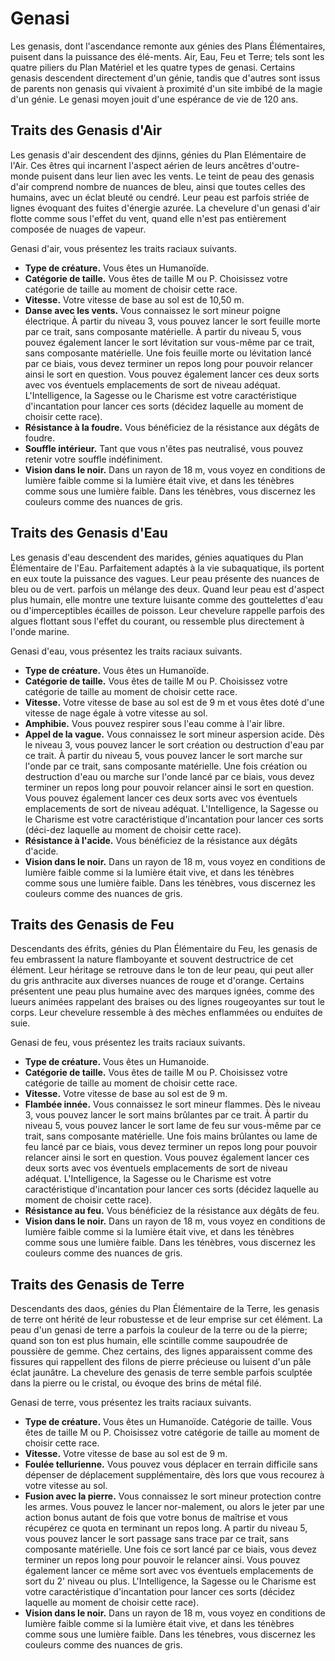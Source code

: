 # Genasi

Les genasis, dont l'ascendance remonte aux génies des Plans Élémentaires, puisent dans la puissance des élé-ments. Air, Eau, Feu et Terre; tels sont les quatre piliers du Plan Matériel et les quatre types de genasi. Certains genasis descendent directement d'un génie, tandis que d'autres sont issus de parents non genasis qui vivaient à proximité d'un site imbibé de la magie d'un génie.
Le genasi moyen jouit d'une espérance de vie de 120 ans.

## Traits des Genasis d'Air

Les genasis d'air descendent des djinns, génies du Plan Elémentaire de l'Air. Ces êtres qui incarnent l'aspect aérien de leurs ancêtres d'outre-monde puisent dans leur lien avec les vents.
Le teint de peau des genasis d'air comprend nombre de nuances de bleu, ainsi que toutes celles des humains, avec un éclat bleuté ou cendré. Leur peau est parfois striée de lignes évoquant des fuites d'énergie azurée. La chevelure d'un genasi d'air flotte comme sous l'effet du vent, quand elle n'est pas entièrement composée de nuages de vapeur.

Genasi d'air, vous présentez les traits raciaux suivants.

- **Type de créature.** Vous êtes un Humanoïde.
- **Catégorie de taille.** Vous êtes de taille M ou P. Choisissez votre catégorie de taille au moment de choisir cette race.
- **Vitesse.** Votre vitesse de base au sol est de 10,50 m.
- **Danse avec les vents.** Vous connaissez le sort mineur poigne électrique. À partir du niveau 3, vous pouvez lancer le sort feuille morte par ce trait, sans composante matérielle.
  À partir du niveau 5, vous pouvez également lancer le sort lévitation sur vous-même par ce trait, sans composante matérielle. Une fois feuille morte ou lévitation lancé par ce biais, vous devez terminer un repos long pour pouvoir relancer ainsi le sort en question. Vous pouvez également lancer ces deux sorts avec vos éventuels emplacements de sort de niveau adéquat.
  L'Intelligence, la Sagesse ou le Charisme est votre caractéristique d'incantation pour lancer ces sorts (décidez laquelle au moment de choisir cette race).
- **Résistance à la foudre.** Vous bénéficiez de la résistance aux dégâts de foudre.
- **Souffle intérieur.** Tant que vous n'êtes pas neutralisé, vous pouvez retenir votre souffle indéfiniment.
- **Vision dans le noir.** Dans un rayon de 18 m, vous voyez en conditions de lumière faible comme si la lumière était vive, et dans les ténèbres comme sous une lumière faible.
  Dans les ténèbres, vous discernez les couleurs comme des nuances de gris.

## Traits des Genasis d'Eau

Les genasis d'eau descendent des marides, génies aquatiques du Plan Élémentaire de l'Eau. Parfaitement adaptés à la vie subaquatique, ils portent en eux toute la puissance des vagues.
Leur peau présente des nuances de bleu ou de vert. parfois un mélange des deux. Quand leur peau est d'aspect plus humain, elle montre une texture luisante comme des gouttelettes d'eau ou d'imperceptibles écailles de poisson.
Leur chevelure rappelle parfois des algues flottant sous l'effet du courant, ou ressemble plus directement à l'onde marine.

Genasi d'eau, vous présentez les traits raciaux suivants.

- **Type de créature.** Vous êtes un Humanoïde.
- **Catégorie de taille.** Vous êtes de taille M ou P.
  Choisissez votre catégorie de taille au moment de choisir cette race.
- **Vitesse.** Votre vitesse de base au sol est de 9 m et vous êtes doté d'une vitesse de nage égale à votre vitesse au sol.
- **Amphibie.** Vous pouvez respirer sous l'eau comme à l'air libre.
- **Appel de la vague.** Vous connaissez le sort mineur aspersion acide. Dès le niveau 3, vous pouvez lancer le sort création ou destruction d'eau par ce trait. À partir du niveau 5, vous pouvez lancer le sort marche sur l'onde par ce trait, sans composante matérielle. Une fois création ou destruction d'eau ou marche sur l'onde lancé par ce biais, vous devez terminer un repos long pour pouvoir relancer ainsi le sort en question. Vous pouvez également lancer ces deux sorts avec vos éventuels emplacements de sort de niveau adéquat.
  L'Intelligence, la Sagesse ou le Charisme est votre caractéristique d'incantation pour lancer ces sorts (déci-dez laquelle au moment de choisir cette race).
- **Résistance à l'acide.** Vous bénéficiez de la résistance aux dégâts d'acide.
- **Vision dans le noir.** Dans un rayon de 18 m, vous voyez en conditions de lumière faible comme si la lumière était vive, et dans les ténèbres comme sous une lumière faible.
  Dans les ténèbres, vous discernez les couleurs comme des nuances de gris.

## Traits des Genasis de Feu

Descendants des éfrits, génies du Plan Élémentaire du Feu, les genasis de feu embrassent la nature flamboyante et souvent destructrice de cet élément. Leur héritage se retrouve dans le ton de leur peau, qui peut aller du gris anthracite aux diverses nuances de rouge et d'orange. Certains présentent une peau plus humaine avec des marques ignées, comme des lueurs animées rappelant des braises ou des lignes rougeoyantes sur tout le corps. Leur chevelure ressemble à des mèches enflammées ou enduites de suie.

Genasi de feu, vous présentez les traits raciaux suivants.

- **Type de créature.** Vous êtes un Humanoide.
- **Catégorie de taille.** Vous êtes de taille M ou P. Choisissez votre catégorie de taille au moment de choisir cette race.
- **Vitesse.** Votre vitesse de base au sol est de 9 m.
- **Flambée innée.** Vous connaissez le sort mineur flammes.
  Dès le niveau 3, vous pouvez lancer le sort mains brûlantes par ce trait. À partir du niveau 5, vous pouvez lancer le sort lame de feu sur vous-même par ce trait, sans composante matérielle. Une fois mains brûlantes ou lame de feu lancé par ce biais, vous devez terminer un repos long pour pouvoir relancer ainsi le sort en question. Vous pouvez également lancer ces deux sorts avec vos éventuels emplacements de sort de niveau adéquat.
  L'Intelligence, la Sagesse ou le Charisme est votre caractéristique d'incantation pour lancer ces sorts (décidez laquelle au moment de choisir cette race).
- **Résistance au feu.** Vous bénéficiez de la résistance aux dégâts de feu.
- **Vision dans le noir.** Dans un rayon de 18 m, vous voyez en conditions de lumière faible comme si la lumière était vive, et dans les ténèbres comme sous une lumière faible.
  Dans les ténèbres, vous discernez les couleurs comme des nuances de gris.

## Traits des Genasis de Terre

Descendants des daos, génies du Plan Élémentaire de la Terre, les genasis de terre ont hérité de leur robustesse et de leur emprise sur cet élément.
La peau d'un genasi de terre a parfois la couleur de la terre ou de la pierre; quand son ton est plus humain, elle scintille comme saupoudrée de poussière de gemme. Chez certains, des lignes apparaissent comme des fissures qui rappellent des filons de pierre précieuse ou luisent d'un pâle éclat jaunâtre. La chevelure des genasis de terre semble parfois sculptée dans la pierre ou le cristal, ou évoque des brins de métal filé.

Genasi de terre, vous présentez les traits raciaux suivants.

- **Type de créature.** Vous êtes un Humanoïde.
  Catégorie de taille. Vous êtes de taille M ou P.
  Choisissez votre catégorie de taille au moment de choisir
  cette race.
- **Vitesse.** Votre vitesse de base au sol est de 9 m.
- **Foulée tellurienne.** Vous pouvez vous déplacer en terrain difficile sans dépenser de déplacement supplémentaire, dès lors que vous recourez à votre vitesse au sol.
- **Fusion avec la pierre.** Vous connaissez le sort mineur protection contre les armes. Vous pouvez le lancer nor-malement, ou alors le jeter par une action bonus autant de fois que votre bonus de maîtrise et vous récupérez ce quota en terminant un repos long.
  A partir du niveau 5, vous pouvez lancer le sort passage sans trace par ce trait, sans composante matérielle. Une fois ce sort lancé par ce biais, vous devez terminer un repos long pour pouvoir le relancer ainsi. Vous pouvez également lancer ce même sort avec vos éventuels emplacements de sort du 2' niveau ou plus.
  L'Intelligence, la Sagesse ou le Charisme est votre caractéristique d'incantation pour lancer ces sorts (décidez laquelle au moment de choisir cette race).
- **Vision dans le noir.** Dans un rayon de 18 m, vous voyez en conditions de lumière faible comme si la lumière était vive, et dans les ténèbres comme sous une lumière faible.
  Dans les ténebres, vous discernez les couleurs comme des
  nuances de gris.
